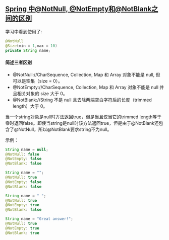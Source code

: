 [Spring 中@NotNull, @NotEmpty和@NotBlank之间的区别](https://www.cnblogs.com/Terry-Wu/p/8134732.html)
---------------
学习中看到使用了:
```java
@NotNull    
@Size(min = 1,max = 10)
private String name;
```

#### 简述三者区别

* @NotNull://CharSequence, Collection, Map 和 Array 对象不能是 null, 但可以是空集（size = 0）。  
* @NotEmpty://CharSequence, Collection, Map 和 Array 对象不能是 null 并且相关对象的 size 大于 0。  
* @NotBlank://String 不是 null 且去除两端空白字符后的长度（trimmed length）大于 0。 


当一个string对象是null时方法返回true，但是当且仅当它的trimmed length等于零时返回false。即使当string是null时该方法返回true，但是由于@NotBlank还包含了@NotNull，所以@NotBlank要求string不为null。

示例：
```java
String name = null;
@NotNull: false
@NotEmpty: false
@NotBlank: false

String name = "";
@NotNull: true
@NotEmpty: false
@NotBlank: false

String name = " ";
@NotNull: true
@NotEmpty: true
@NotBlank: false

String name = "Great answer!";
@NotNull: true
@NotEmpty: true
@NotBlank: true
```
